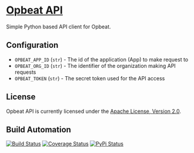 # [Opbeat API](http://opbeat-api.hive.pt)

Simple Python based API client for Opbeat.

## Configuration

* `OPBEAT_APP_ID` (`str`) - The id of the application (App) to make request to
* `OPBEAT_ORG_ID` (`str`) - The identifier of the organization making API requests
* `OPBEAT_TOKEN` (`str`) - The secret token used for the API access

## License

Opbeat API is currently licensed under the [Apache License, Version 2.0](http://www.apache.org/licenses/).

## Build Automation

[![Build Status](https://travis-ci.org/hivesolutions/opbeat_api.svg?branch=master)](https://travis-ci.org/hivesolutions/opbeat_api)
[![Coverage Status](https://coveralls.io/repos/hivesolutions/opbeat_api/badge.svg?branch=master)](https://coveralls.io/r/hivesolutions/opbeat_api?branch=master)
[![PyPi Status](https://img.shields.io/pypi/v/opbeat_api.svg)](https://pypi.python.org/pypi/opbeat_api)
